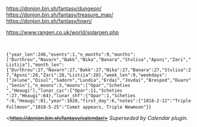 <https://donjon.bin.sh/fantasy/dungeon/>
<https://donjon.bin.sh/fantasy/treasure_map/>
<https://donjon.bin.sh/fantasy/town/>


<https://www.rangen.co.uk/world/solargen.php>

 

`{"year_len":246,"events":1,"n_months":9,"months":["Durthrou","Navarn","Bakk","Nika","Banara","Stvlisa","Apsni","Zari","Listija"],"month_len":{"Durthrou":27,"Navarn":27,"Bakk":27,"Nika":27,"Banara":27,"Stvlisa":27,"Apsni":28,"Zari":28,"Listija":28},"week_len":9,"weekdays":["Jelune","Disul","Sadorn","Lundia","Erdai","Jovdai","Brespod","Duaro","Senin"],"n_moons":3,"moons":["Opar","Scheties ","Heaugi"],"lunar_cyc":{"Opar":11,"Scheties ":27,"Heaugi":64},"lunar_shf":{"Opar":1,"Scheties ":0,"Heaugi":0},"year":1020,"first_day":6,"notes":{"1018-2-12":"Triple Fullmoon","1018-5-25":"Comet appears, Triple Newmoon"}}`
 

<~~https://donjon.bin.sh/fantasy/calendar/>~~
*Superseded by Calendar plugin.*
